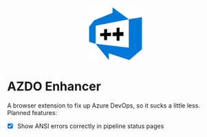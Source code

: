 <div align="center"><img src="./assets/ext/icon128.png" /></div>

# AZDO Enhancer

A browser extension to fix up Azure DevOps, so it sucks a little less. Planned features:

- [x] Show ANSI errors correctly in pipeline status pages
